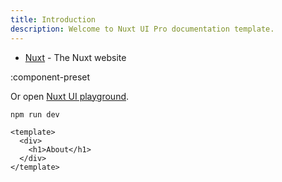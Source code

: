 ```yaml
---
title: Introduction
description: Welcome to Nuxt UI Pro documentation template.
---
```


- [Nuxt](https://nuxt.com) - The Nuxt website

:component-preset

Or open [Nuxt UI playground](https://ui.nuxt.com/playground).


```bash
npm run dev
```

```vue
<template>
  <div>
    <h1>About</h1>
  </div>
</template>
```